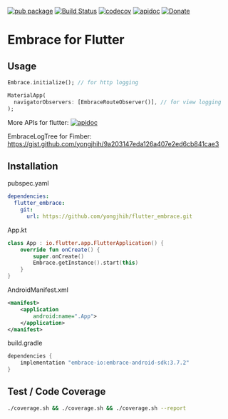 [![pub package](https://img.shields.io/pub/v/flutter_embrace.svg)](https://pub.dev/packages/flutter_embrace)
[![Build Status](https://api.cirrus-ci.com/github/yongjhih/flutter_embrace.svg)](https://cirrus-ci.com/github/yongjhih/flutter_embrace)
[![codecov](https://codecov.io/gh/yongjhih/flutter_embrace/branch/master/graph/badge.svg)](https://codecov.io/gh/yongjhih/flutter_embrace)
[![apidoc](https://img.shields.io/pub/v/flutter_embrace.svg?label=apidoc)](https://pub.dev/documentation/flutter_embrace/latest/)
[![Donate](https://img.shields.io/badge/Donate-PayPal-blue.svg)](https://paypal.me/yongjhih?locale.x=en_US)

# Embrace for Flutter


## Usage

```dart
Embrace.initialize(); // for http logging

MaterialApp(
  navigatorObservers: [EmbraceRouteObserver()], // for view logging
);
```

More APIs for flutter: [![apidoc](https://img.shields.io/pub/v/flutter_embrace.svg?label=apidoc)](https://pub.dev/documentation/flutter_embrace/latest/flutter_embrace/Embrace-class.html)

EmbraceLogTree for Fimber: https://gist.github.com/yongjhih/9a203147eda126a407e2ed6cb841cae3

## Installation

pubspec.yaml

```yaml
dependencies:
  flutter_embrace:
    git:
      url: https://github.com/yongjhih/flutter_embrace.git
```

App.kt

```kt
class App : io.flutter.app.FlutterApplication() {
    override fun onCreate() {
        super.onCreate()
        Embrace.getInstance().start(this)
    }
}
```

AndroidManifest.xml

```xml
<manifest>
    <application
        android:name=".App">
    </application>
</manifest>
```

build.gradle

```gradle
dependencies {
    implementation "embrace-io:embrace-android-sdk:3.7.2"
}
```

## Test / Code Coverage

```sh
./coverage.sh && ./coverage.sh && ./coverage.sh --report
```

